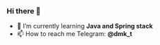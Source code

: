 ### Hi there 👋


- 🌱 I’m currently learning <b>Java and Spring stack</b> 
- 📫 How to reach me 
      Telegram: <b>@dmk_t</b>
